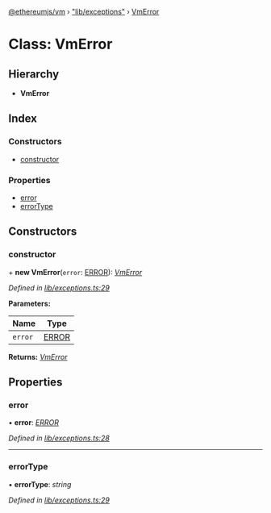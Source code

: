 [@ethereumjs/vm](../README.md) › ["lib/exceptions"](../modules/_lib_exceptions_.md) › [VmError](_lib_exceptions_.vmerror.md)

# Class: VmError

## Hierarchy

* **VmError**

## Index

### Constructors

* [constructor](_lib_exceptions_.vmerror.md#constructor)

### Properties

* [error](_lib_exceptions_.vmerror.md#error)
* [errorType](_lib_exceptions_.vmerror.md#errortype)

## Constructors

###  constructor

\+ **new VmError**(`error`: [ERROR](../enums/_lib_exceptions_.error.md)): *[VmError](_lib_exceptions_.vmerror.md)*

*Defined in [lib/exceptions.ts:29](https://github.com/ethereumjs/ethereumjs-vm/blob/master/packages/vm/lib/exceptions.ts#L29)*

**Parameters:**

Name | Type |
------ | ------ |
`error` | [ERROR](../enums/_lib_exceptions_.error.md) |

**Returns:** *[VmError](_lib_exceptions_.vmerror.md)*

## Properties

###  error

• **error**: *[ERROR](../enums/_lib_exceptions_.error.md)*

*Defined in [lib/exceptions.ts:28](https://github.com/ethereumjs/ethereumjs-vm/blob/master/packages/vm/lib/exceptions.ts#L28)*

___

###  errorType

• **errorType**: *string*

*Defined in [lib/exceptions.ts:29](https://github.com/ethereumjs/ethereumjs-vm/blob/master/packages/vm/lib/exceptions.ts#L29)*

